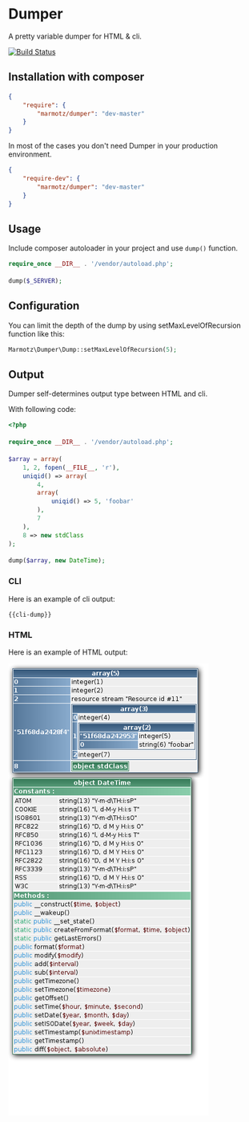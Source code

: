 # Dumper

A pretty variable dumper for HTML & cli.

[![Build Status](https://travis-ci.org/marmotz/Dumper.png)](https://travis-ci.org/marmotz/Dumper)




## Installation with composer

```json
{
    "require": {
        "marmotz/dumper": "dev-master"
    }
}
```

In most of the cases you don't need Dumper in your production environment.

```json
{
    "require-dev": {
        "marmotz/dumper": "dev-master"
    }
}
```


## Usage

Include composer autoloader in your project and use ``dump()`` function.

```php
require_once __DIR__ . '/vendor/autoload.php';

dump($_SERVER);
```

## Configuration

You can limit the depth of the dump by using setMaxLevelOfRecursion function like this:

```php
Marmotz\Dumper\Dump::setMaxLevelOfRecursion(5);
```


## Output

Dumper self-determines output type between HTML and cli.

With following code:

```php
<?php

require_once __DIR__ . '/vendor/autoload.php';

$array = array(
    1, 2, fopen(__FILE__, 'r'),
    uniqid() => array(
        4,
        array(
            uniqid() => 5, 'foobar'
        ),
        7
    ),
    8 => new stdClass
);

dump($array, new DateTime);
```

### CLI

Here is an example of cli output:

```
{{cli-dump}}
```


### HTML

Here is an example of HTML output:

![HTML Dump](https://github.com/marmotz/Dumper/raw/master/resources/readme.dump.png "HTML Dump")